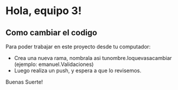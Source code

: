 # Hola, equipo 3!

## Como cambiar el codigo
Para poder trabajar en este proyecto desde tu computador:
- Crea una nueva rama, nombrala asi tunombre.loquevasacambiar (ejemplo: emanuel.Validaciones)
- Luego realiza un push, y espera a que lo revisemos.

Buenas Suerte!
